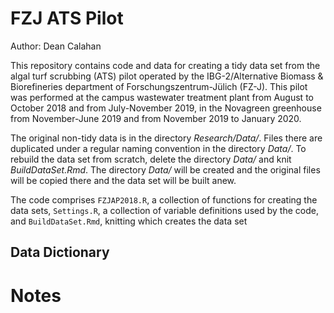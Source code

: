 # FZJ ATS Pilot  

Author: Dean Calahan

This repository contains code and data for creating a tidy data set from the algal turf scrubbing (ATS) pilot operated by the IBG-2/Alternative Biomass & Biorefineries department of Forschungszentrum-Jülich (FZ-J). This pilot was performed at the campus wastewater treatment plant from August to October 2018 and from July-November 2019, in the Novagreen greenhouse from November-June 2019 and from November 2019 to January 2020.

The original non-tidy data is in the directory *Research/Data/*. Files there are duplicated under a regular naming convention in the directory *Data/*. To rebuild the data set from scratch, delete the directory *Data/* and knit *BuildDataSet.Rmd*. The directory *Data/* will be created and the original files will be copied there and the data set will be built anew.

The code comprises `FZJAP2018.R`, a collection of functions for creating the data sets, `Settings.R`, a collection of variable definitions used by the code, and `BuildDataSet.Rmd`, knitting which creates the data set

## Data Dictionary


# Notes
